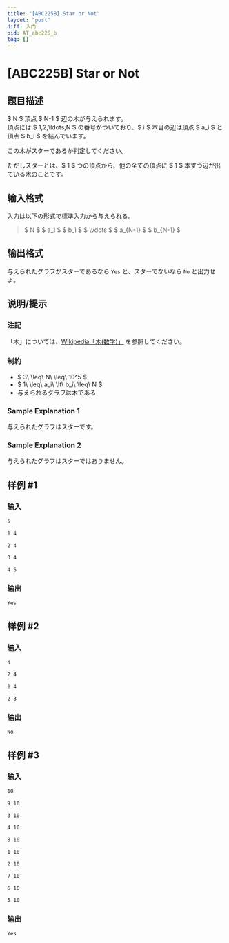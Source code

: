 ```yaml
---
title: "[ABC225B] Star or Not"
layout: "post"
diff: 入门
pid: AT_abc225_b
tag: []
---
```


# [ABC225B] Star or Not

## 题目描述

[problemUrl]: https://atcoder.jp/contests/abc225/tasks/abc225_b

$ N $ 頂点 $ N-1 $ 辺の木が与えられます。  
 頂点には $ 1,2,\ldots,N $ の番号がついており、$ i $ 本目の辺は頂点 $ a_i $ と頂点 $ b_i $ を結んでいます。

この木がスターであるか判定してください。

ただしスターとは、$ 1 $ つの頂点から、他の全ての頂点に $ 1 $ 本ずつ辺が出ている木のことです。

## 输入格式

入力は以下の形式で標準入力から与えられる。

> $ N $ $ a_1 $ $ b_1 $ $ \vdots $ $ a_{N-1} $ $ b_{N-1} $

## 输出格式

与えられたグラフがスターであるなら `Yes` と、スターでないなら `No` と出力せよ。

## 说明/提示

### 注記

「木」については、[Wikipedia「木(数学)」](https://ja.wikipedia.org/wiki/%E6%9C%A8_(%E6%95%B0%E5%AD%A6)) を参照してください。

### 制約

- $ 3\ \leq\ N\ \leq\ 10^5 $
- $ 1\ \leq\ a_i\ \lt\ b_i\ \leq\ N $
- 与えられるグラフは木である

### Sample Explanation 1

与えられたグラフはスターです。

### Sample Explanation 2

与えられたグラフはスターではありません。

## 样例 #1

### 输入

```
5
1 4
2 4
3 4
4 5
```

### 输出

```
Yes
```

## 样例 #2

### 输入

```
4
2 4
1 4
2 3
```

### 输出

```
No
```

## 样例 #3

### 输入

```
10
9 10
3 10
4 10
8 10
1 10
2 10
7 10
6 10
5 10
```

### 输出

```
Yes
```

